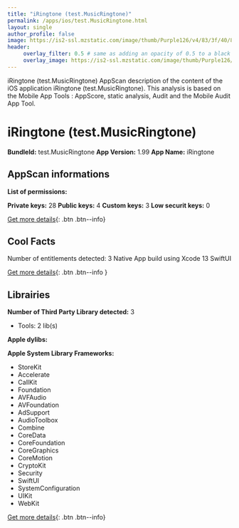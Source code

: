 ```yaml
---
title: "iRingtone (test.MusicRingtone)"
permalink: /apps/ios/test.MusicRingtone.html
layout: single
author_profile: false
image: https://is2-ssl.mzstatic.com/image/thumb/Purple126/v4/83/3f/40/833f4076-a4e2-3bbc-de11-a25633ad8555/AppIcon-1x_U007emarketing-0-7-0-85-220.png/512x512bb.jpg
header: 
     overlay_filter: 0.5 # same as adding an opacity of 0.5 to a black background
     overlay_image: https://is2-ssl.mzstatic.com/image/thumb/Purple126/v4/83/3f/40/833f4076-a4e2-3bbc-de11-a25633ad8555/AppIcon-1x_U007emarketing-0-7-0-85-220.png/512x512bb.jpg
---
```

iRingtone (test.MusicRingtone) AppScan description of the content of the iOS application iRingtone (test.MusicRingtone). This analysis is based on the Mobile App Tools : AppScore, static analysis, Audit and the Mobile Audit App Tool.

# iRingtone (test.MusicRingtone)

**BundleId:** test.MusicRingtone
**App Version:** 1.99
**App Name:** iRingtone


## AppScan informations 

**List of permissions:** 
  
  
**Private keys:** 28
**Public keys:** 4
**Custom keys:** 3
**Low securit keys:** 0
  
[Get more details](/pricing.html){: .btn .btn--info}

## Cool Facts

Number of entitlements detected: 3
Native App
build using Xcode 13
SwiftUI
  
[Get more details](/pricing.html){: .btn .btn--info }

## Librairies 
**Number of Third Party Library detected:** 3
- Tools: 2 lib(s)


**Apple dylibs:**


**Apple System Library Frameworks:**
- StoreKit
- Accelerate
- CallKit
- Foundation
- AVFAudio
- AVFoundation
- AdSupport
- AudioToolbox
- Combine
- CoreData
- CoreFoundation
- CoreGraphics
- CoreMotion
- CryptoKit
- Security
- SwiftUI
- SystemConfiguration
- UIKit
- WebKit


  
[Get more details](/pricing.html){: .btn .btn--info}

